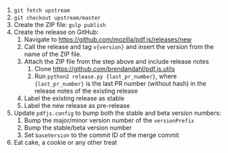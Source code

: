 1. `git fetch upstream`
1. `git checkout upstream/master`
1. Create the ZIP file: `gulp publish`
1. Create the release on GitHub:
    1. Navigate to https://github.com/mozilla/pdf.js/releases/new
    1. Call the release and tag `v{version}` and insert the version from the name of the ZIP file.
    1. Attach the ZIP file from the step above and include release notes
        1. Clone https://github.com/brendandahl/pdf.js.utils
        2. Run `python2 release.py {last_pr_number}`, where `{last_pr_number}` is the last PR number (without hash) in the release notes of the existing release
    1. Label the existing release as stable
    1. Label the new release as pre-release
1. Update `pdfjs.config` to bump both the stable and beta version numbers:
    1. Bump the major/minor version number of the `versionPrefix`
    1. Bump the stable/beta version number
    1. Set `baseVersion` to the commit ID of the merge commit
1. Eat cake, a cookie or any other treat